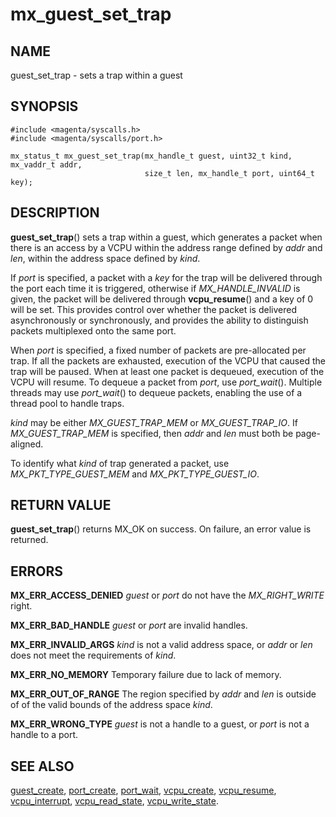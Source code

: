 # mx_guest_set_trap

## NAME

guest_set_trap - sets a trap within a guest

## SYNOPSIS

```
#include <magenta/syscalls.h>
#include <magenta/syscalls/port.h>

mx_status_t mx_guest_set_trap(mx_handle_t guest, uint32_t kind, mx_vaddr_t addr,
                              size_t len, mx_handle_t port, uint64_t key);
```

## DESCRIPTION

**guest_set_trap**() sets a trap within a guest, which generates a packet when
there is an access by a VCPU within the address range defined by *addr* and
*len*, within the address space defined by *kind*.

If *port* is specified, a packet with a *key* for the trap will be delivered
through the port each time it is triggered, otherwise if *MX_HANDLE_INVALID* is
given, the packet will be delivered through **vcpu_resume**() and a key of 0
will be set. This provides control over whether the packet is delivered
asynchronously or synchronously, and provides the ability to distinguish packets
multiplexed onto the same port.

When *port* is specified, a fixed number of packets are pre-allocated per trap.
If all the packets are exhausted, execution of the VCPU that caused the trap
will be paused. When at least one packet is dequeued, execution of the VCPU will
resume. To dequeue a packet from *port*, use *port_wait*(). Multiple threads may
use *port_wait*() to dequeue packets, enabling the use of a thread pool to
handle traps.

*kind* may be either *MX_GUEST_TRAP_MEM* or *MX_GUEST_TRAP_IO*. If
*MX_GUEST_TRAP_MEM* is specified, then *addr* and *len* must both be
page-aligned.

To identify what *kind* of trap generated a packet, use *MX_PKT_TYPE_GUEST_MEM*
and *MX_PKT_TYPE_GUEST_IO*.

## RETURN VALUE

**guest_set_trap**() returns MX_OK on success. On failure, an error value is
returned.

## ERRORS

**MX_ERR_ACCESS_DENIED** *guest* or *port* do not have the *MX_RIGHT_WRITE*
right.

**MX_ERR_BAD_HANDLE** *guest* or *port* are invalid handles.

**MX_ERR_INVALID_ARGS** *kind* is not a valid address space, or *addr* or
*len* does not meet the requirements of *kind*.

**MX_ERR_NO_MEMORY** Temporary failure due to lack of memory.

**MX_ERR_OUT_OF_RANGE** The region specified by *addr* and *len* is outside of
of the valid bounds of the address space *kind*.

**MX_ERR_WRONG_TYPE** *guest* is not a handle to a guest, or *port* is not a
handle to a port.

## SEE ALSO

[guest_create](guest_create.md),
[port_create](port_create.md),
[port_wait](port_wait.md),
[vcpu_create](vcpu_create.md),
[vcpu_resume](vcpu_resume.md),
[vcpu_interrupt](vcpu_interrupt.md),
[vcpu_read_state](vcpu_read_state.md),
[vcpu_write_state](vcpu_write_state.md).
